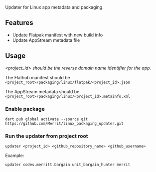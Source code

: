 <!-- 
This README describes the package. If you publish this package to pub.dev,
this README's contents appear on the landing page for your package.

For information about how to write a good package README, see the guide for
[writing package pages](https://dart.dev/guides/libraries/writing-package-pages). 

For general information about developing packages, see the Dart guide for
[creating packages](https://dart.dev/guides/libraries/create-library-packages)
and the Flutter guide for
[developing packages and plugins](https://flutter.dev/developing-packages). 
-->

Updater for Linux app metadata and packaging.

## Features

<!-- TODO: List what your package can do. Maybe include images, gifs, or videos. -->

- Update Flatpak manifest with new build info
- Update AppStream metadata file

<!-- 
## Getting started

TODO: List prerequisites and provide or point to information on how to
start using the package.
 -->

## Usage

*<project_id> should be the reverse domain name identifier for the app.*

The Flathub manifest should be `<project_root>/packaging/linux/flatpak/<project_id>.json`

The AppStream metadata should be `<project_root>/packaging/linux/<project_id>.metainfo.xml`

### Enable package

```shell
dart pub global activate --source git https://github.com/Merrit/linux_packaging_updater.git
```

### Run the updater from project root

```shell
updater <project_id> <github_repository_name> <github_username>
```

Example:

```shell
updater codes.merritt.bargain unit_bargain_hunter merrit
```

<!-- ## Additional information

TODO: Tell users more about the package: where to find more information, how to 
contribute to the package, how to file issues, what response they can expect 
from the package authors, and more.
 -->
